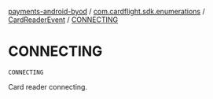 [payments-android-byod](../../index.md) / [com.cardflight.sdk.enumerations](../index.md) / [CardReaderEvent](index.md) / [CONNECTING](./-c-o-n-n-e-c-t-i-n-g.md)

# CONNECTING

`CONNECTING`

Card reader connecting.

